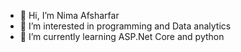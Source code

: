 - 👋 Hi, I’m Nima Afsharfar
- 👀 I’m interested in programming and Data analytics
- 🌱 I’m currently learning ASP.Net Core and python

<!---
ne3mer/ne3mer is a ✨ special ✨ repository because its `README.md` (this file) appears on your GitHub profile.
You can click the Preview link to take a look at your changes.
--->
